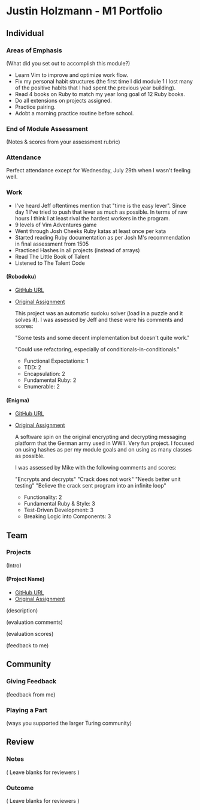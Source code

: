 # Justin Holzmann - M1 Portfolio

## Individual

### Areas of Emphasis

(What did you set out to accomplish this module?)
* Learn Vim to improve and optimize work flow.
* Fix my personal habit structures (the first time I did module 1 I lost many of
the positive habits that I had spent the previous year building).
* Read 4 books on Ruby to match my year long goal of 12 Ruby books.
* Do all extensions on projects assigned.
* Practice pairing.
* Adobt a morning practice routine before school.

### End of Module Assessment

(Notes & scores from your assessment rubric)

### Attendance

Perfect attendance except for Wednesday, July 29th when I wasn't feeling well.

### Work

* I've heard Jeff oftentimes mention that "time is the easy lever". Since day 1
I've tried to push that lever as much as possible. In terms of raw hours I think
I at least rival the hardest workers in the program.
* 9 levels of Vim Adventures game
* Went through Josh Cheeks Ruby katas at least once per kata
* Started reading Ruby documentation as per Josh M's recommendation in final
assessment from 1505
* Practiced Hashes in all projects (instead of arrays)
* Read The Little Book of Talent
* Listened to The Talent Code


#### (Robodoku)
* [GitHub URL](https://github.com/philmphoenix/robodoku)
* [Original Assignment](https://github.com/turingschool/challenges/blob/master/robodoku.markdown)

  This project was an automatic sudoku solver (load in a puzzle and it solves it).
  I was assessed by Jeff and these were his comments and scores:


  "Some tests and some decent implementation but doesn't quite work."

  "Could use refactoring, especially of conditionals-in-conditionals."


  * Functional Expectations: 1
  * TDD: 2
  * Encapsulation: 2
  * Fundamental Ruby: 2
  * Enumerable: 2


#### (Enigma)
* [GitHub URL](https://github.com/philmphoenix/enigma-2.0)
* [Original Assignment](http://tutorials.jumpstartlab.com/projects/enigma.html)

  A software spin on the original encrypting and decrypting messaging platform
  that the German army used in WWII. Very fun project. I focused on using hashes
  as per my module goals and on using as many classes as possible.

  I was assessed by Mike with the following comments and scores:

  "Encrypts and decrypts"
  "Crack does not work"
  "Needs better unit testing"
  "Believe the crack sent program into an infinite loop"

  * Functionality: 2
  * Fundamental Ruby & Style: 3
  * Test-Driven Development: 3
  * Breaking Logic into Components: 3


## Team

### Projects

(Intro)

#### (Project Name)

* [GitHub URL]()
* [Original Assignment]()

(description)

(evaluation comments)

(evaluation scores)

(feedback to me)

## Community

### Giving Feedback

(feedback from me)

### Playing a Part

(ways you supported the larger Turing community)

## Review

### Notes

( Leave blanks for reviewers )

### Outcome

( Leave blanks for reviewers )
